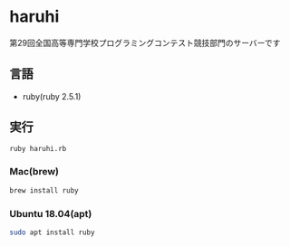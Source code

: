 # haruhi

第29回全国高等専門学校プログラミングコンテスト競技部門のサーバーです

## 言語

- ruby(ruby 2.5.1)

## 実行

```sh
ruby haruhi.rb
```

### Mac(brew)

```sh
brew install ruby
```

### Ubuntu 18.04(apt)

```sh
sudo apt install ruby
```
